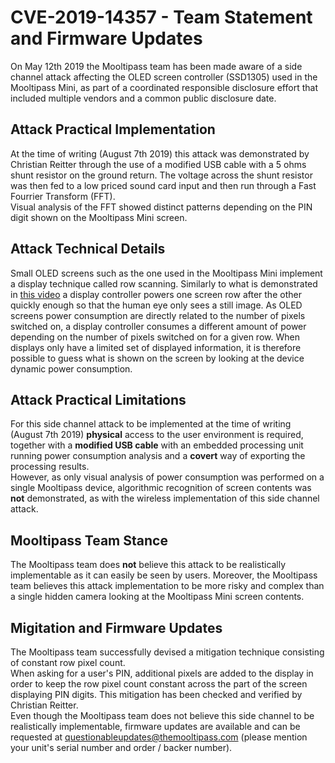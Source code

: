 CVE-2019-14357 - Team Statement and Firmware Updates
======================================================

On May 12th 2019 the Mooltipass team has been made aware of a side channel attack affecting the OLED screen controller (SSD1305) used in the Mooltipass Mini, as part of a coordinated responsible disclosure effort that included multiple vendors and a common public disclosure date.

Attack Practical Implementation 
-------------------------------
At the time of writing (August 7th 2019) this attack was demonstrated by Christian Reitter through the use of a modified USB cable with a 5 ohms shunt resistor on the ground return. The voltage across the shunt resistor was then fed to a low priced sound card input and then run through a Fast Fourrier Transform (FFT).  
Visual analysis of the FFT showed distinct patterns depending on the PIN digit shown on the Mooltipass Mini screen.

Attack Technical Details 
------------------------
Small OLED screens such as the one used in the Mooltipass Mini implement a display technique called row scanning. Similarly to what is demonstrated in [this video](https://www.youtube.com/watch?v=zyviz8ggq5A) a display controller powers one screen row after the other quickly enough so that the human eye only sees a still image.
As OLED screens power consumption are directly related to the number of pixels switched on, a display controller consumes a different amount of power depending on the number of pixels switched on for a given row. When displays only have a limited set of displayed information, it is therefore possible to guess what is shown on the screen by looking at the device dynamic power consumption.

Attack Practical Limitations 
----------------------------
For this side channel attack to be implemented at the time of writing (August 7th 2019) **physical** access to the user environment is required, together with a **modified USB cable** with an embedded processing unit running power consumption analysis and a **covert** way of exporting the processing results.  
However, as only visual analysis of power consumption was performed on a single Mooltipass device, algorithmic recognition of screen contents was **not** demonstrated, as with the wireless implementation of this side channel attack.

Mooltipass Team Stance 
----------------------
The Mooltipass team does **not** believe this attack to be realistically implementable as it can easily be seen by users. Moreover, the Mooltipass team believes this attack implementation to be more risky and complex than a single hidden camera looking at the Mooltipass Mini screen contents.

Migitation and Firmware Updates
-------------------------------
The Mooltipass team successfully devised a mitigation technique consisting of constant row pixel count.  
When asking for a user's PIN, additional pixels are added to the display in order to keep the row pixel count constant across the part of the screen displaying PIN digits. This mitigation has been checked and verified by Christian Reitter.  
Even though the Mooltipass team does not believe this side channel to be realistically implementable, firmware updates are available and can be requested at questionableupdates@themooltipass.com (please mention your unit's serial number and order / backer number).
